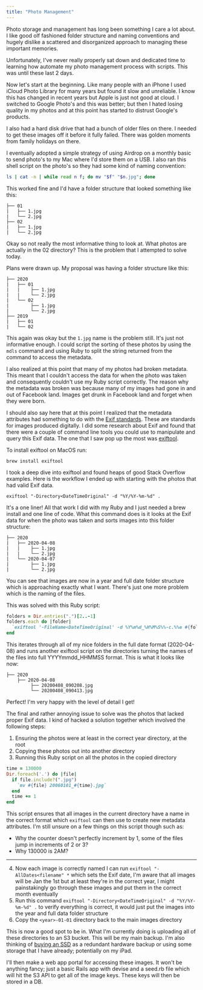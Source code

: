 ```yaml
---
title: "Photo Management"
---
```


Photo storage and management has long been something I care a lot about. I like good olf fashioned folder structure and naming conventions and hugely dislike a scattered and disorganized approach to managing these important memories.

Unfortunately, I've never really properly sat down and dedicated time to learning how automate my photo management process with scripts. This was until these last 2 days.

Now let's start at the beginning. Like many people with an iPhone I used iCloud Photo Library for many years but found it slow and unreliable. I know this has changed in recent years but Apple is just not good at cloud. I switched to Google Photo's and this was better; but then I hated losing quality in my photos and at this point has started to distrust Google's products. 

I also had a hard disk drive that had a bunch of older files on there. I needed to get these images off it before it fully failed. There was golden moments from family holidays on there.

I eventually adopted a simple strategy of using Airdrop on a monthly basic to send photo's to my Mac where I'd store them on a USB. I also ran this shell script on the photo's so they had some kind of naming convention:

```bash
ls | cat -n | while read n f; do mv "$f" "$n.jpg"; done
```

This worked fine and I'd have a folder structure that looked something like this:

```
├── 01
|   ├── 1.jpg
|   └── 2.jpg
├── 02
|   ├── 1.jpg
|   └── 2.jpg
```

Okay so not really the most informative thing to look at. What photos are actually in the 02 directory? This is the problem that I attempted to solve today.

Plans were drawn up. My proposal was having a folder structure like this:

```
├── 2020
|   ├── 01
|   |    ├── 1.jpg
|   |    └── 2.jpg
|   └── 02
|        ├── 1.jpg
|        └── 2.jpg
├── 2019
|   ├── 01
|   └── 02
```

This again was okay but the `1.jpg` name is the problem still. It's just not informative enough. I could script the sorting of these photos by using the `mdls` command and using Ruby to split the string returned from the command to access the metadata.

I also realized at this point that many of my photos had broken metadata. This meant that I couldn't access the data for when the photo was taken and consequently couldn't use my Ruby script correctly. The reason why the metadata was broken was because many of my images had gone in and out of Facebook land. Images get drunk in Facebook land and forget when they were born.

I should also say here that at this point I realized that the metadata attributes had something to do with the [Exif standards](https://en.wikipedia.org/wiki/Exif). These are standards for images produced digitally. I did some research about Exif and found that there were a couple of command line tools you could use to manipulate and query this Exif data. The one that I saw pop up the most was [exiftool](https://formulae.brew.sh/formula/exiftool). 

To install exiftool on MacOS run:

```
brew install exiftool
```

I took a deep dive into exiftool and found heaps of good Stack Overflow examples. Here is the workflow I ended up with starting with the photos that had valid Exif data.

```
exiftool "-Directory<DateTimeOriginal" -d "%Y/%Y-%m-%d" .
```

It's a one liner! All that work I did with my Ruby and I just needed a brew install and one line of code. What this command does is it looks at the Exif data for when the photo was taken and sorts images into this folder structure:

```
├── 2020
|   ├── 2020-04-08
|   |    ├── 1.jpg
|   |    └── 2.jpg
|   └── 2020-04-07
|        ├── 1.jpg
|        └── 2.jpg
```

You can see that images are now in a year and full date folder structure which is approaching exactly what I want. There's just one more problem which is the naming of the files.

This was solved with this Ruby script:

```rb
folders = Dir.entries(".")[2..-1]
folders.each do |folder|
  `exiftool '-FileName<DateTimeOriginal' -d %Y%m%d_%H%M%S%%-c.%%e #{folder}`
end
```

This iterates through all of my nice folders in the full date format (2020-04-08) and runs another exiftool script on the directories turning the names of the files into full YYYYmmdd_HHMMSS format. This is what it looks like now:

```
├── 2020
    ├── 2020-04-08
         ├── 20200408_090208.jpg
         └── 20200408_090413.jpg
```

Perfect! I'm very happy with the level of detail I get!

The final and rather annoying issue to solve was the photos that lacked proper Exif data. I kind of hacked a solution together which involved the following steps:

1. Ensuring the photos were at least in the correct year directory, at the root
2. Copying these photos out into another directory
3. Running this Ruby script on all the photos in the copied directory 

```rb
time = 130000
Dir.foreach('.') do |file|
  if file.include?(".jpg")
    `mv #{file} 20060101_#{time}.jpg`
  end 
  time += 1
end 
```

This script ensures that all images in the current directory have a name in the correct format which `exiftool` can then use to create new metadata attributes. I'm still unsure on a few things on this script though such as:

- Why the counter doesn't perfectly increment by 1, some of the files jump in increments of 2 or 3?
- Why 130000 is 2AM?

---

4. Now each image is correctly named I can run `exiftool "-AllDates<filename" *` which sets the Exif date, I'm aware that all images will be Jan the 1st but at least they're in the correct year, I might painstakingly go through these images and put them in the correct month eventually
5. Run this command `exiftool "-Directory<DateTimeOriginal" -d "%Y/%Y-%m-%d" .` to verify everything is correct, it would just put the images into the year and full data folder structure
6. Copy the `<year>-01-01` directory back to the main images directory

This is now a good spot to be in. What I'm currently doing is uploading all of these directories to an S3 bucket. This will be my main backup. I'm also thinking of [buying an SSD](https://www.jbhifi.com.au/products/samsung-t5-portable-ssd-drive-500gb) as a redundant hardware backup or using some storage that I have already; potentially on my iPad.

I'll then make a web app portal for accessing these images. It won't be anything fancy; just a basic Rails app with devise and a seed.rb file which will hit the S3 API to get all of the image keys. These keys will then be stored in a DB.